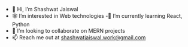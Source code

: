 - 👋 Hi, I’m Shashwat Jaiswal
- 🕸 I’m interested in Web technologies
-🐍  I’m currently learning React, Python
- 🤝 I’m looking to collaborate on MERN projects
- 📫 Reach me out at shashwatjaiswal.work@gmail.com
